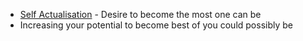 - [Self Actualisation]() -  Desire to become the most one can be
- Increasing your potential to become best of you could possibly be
